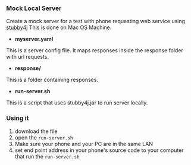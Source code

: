 ### Mock Local Server

Create a mock server for a test with phone requesting web service using [stubby4j](https://github.com/azagniotov/stubby4j)
This is done on Mac OS Machine.


* **myserver.yaml**

This is a server config file. It maps responses inside the response folder with url requests.

* **response/**

This is a folder containing responses.

* **run-server.sh**

This is a script that uses stubby4j.jar to run server locally.



### Using it
1. download the file
2. open the `run-server.sh`
3. Make sure your phone and your PC are in the same LAN
4. set end point address in your phone's source code to your computer that run the `run-server.sh`


